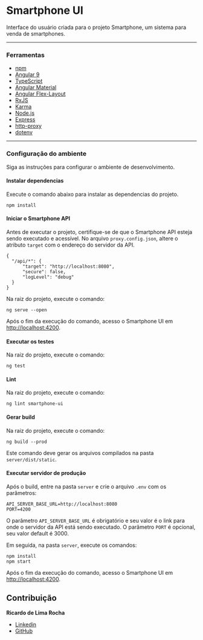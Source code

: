 # Smartphone UI

Interface do usuário criada para o projeto Smartphone, um sistema para venda de smartphones.

---
### Ferramentas

*  [npm](https://www.npmjs.com/)
*  [Angular 9](https://angular.io/)
*  [TypeScript](https://www.typescriptlang.org/)
*  [Angular Material](https://material.angular.io/)
*  [Angular Flex-Layout](https://github.com/angular/flex-layout)
*  [RxJS](https://rxjs-dev.firebaseapp.com/)
*  [Karma](https://karma-runner.github.io/latest/index.html/)
*  [Node.js](https://nodejs.org/en/)
*  [Express](https://expressjs.com/pt-br/)
*  [http-proxy](https://www.npmjs.com/package/http-proxy)
*  [dotenv](https://www.npmjs.com/package/dotenv)
---
### Configuração do ambiente

Siga as instruções para configurar o ambiente de desenvolvimento.

#### Instalar dependencias

  Execute o comando abaixo para instalar as dependencias do projeto.
  ```
  npm install
  ``` 

#### Iniciar o Smartphone API

  Antes de executar o projeto, certifique-se de que o Smartphone API esteja sendo executado e acessível. No arquivo `proxy.config.json`, altere o atributo `target` com o endereço do servidor da API.
  ```
  {
    "/api/*": {
        "target": "http://localhost:8080",
        "secure": false,
        "logLevel": "debug"
    }
  }
  ```

  Na raiz do projeto, execute o comando:
  ```
  ng serve --open
  ```

  Após o fim da execução do comando, acesso o Smartphone UI em [http://localhost:4200](http://localhost:4200).
 
#### Executar os testes

  Na raiz do projeto, execute o comando:
  ```
  ng test
  ```
 
#### Lint

  Na raiz do projeto, execute o comando:
  ```
  ng lint smartphone-ui
  ```
  
#### Gerar build

  Na raiz do projeto, execute o comando:
  ```
  ng build --prod
  ```
  Este comando deve gerar os arquivos compilados na pasta `server/dist/static`.

#### Executar servidor de produção

  Após o build, entre na pasta `server` e crie o arquivo `.env` com os parâmetros:
  ```
  API_SERVER_BASE_URL=http://localhost:8080
PORT=4200
  ```
  O parâmetro `API_SERVER_BASE_URL` é obrigatório e seu valor é o link para onde o servidor da API está sendo executado.
  O parâmetro `PORT` é opcional, seu valor default é 3000.

  Em seguida, na pasta `server`, execute os comandos:
  ```
  npm install
  npm start
  ```
  Após o fim da execução do comando, acesso o Smartphone UI em [http://localhost:4200](http://localhost:4200).

  ## Contribuição
  
   **Ricardo de Lima Rocha**
  *  [Linkedin](https://www.linkedin.com/in/ricardo-de-lima-rocha/)
  *  [GitHub](https://github.com/lericardolima)
